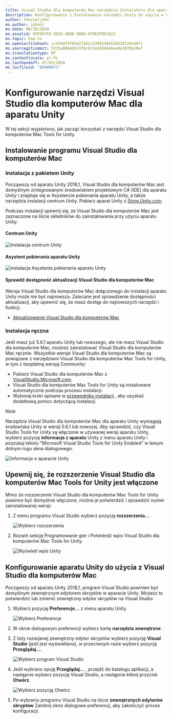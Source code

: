 ```yaml
---
title: Visual Studio dla komputerów Mac narzędzia Instalatora dla aparatu Unity
description: Konfigurowanie i Instalowanie narzędzi Unity do użycia w Visual Studio dla komputerów Mac
author: therealjohn
ms.author: johmil
ms.date: 06/18/2019
ms.assetid: 83FDD7A3-5D16-4B4B-9080-078E3FB5C623
ms.topic: how-to
ms.openlocfilehash: cc43dd74fb5427161cb3992394530328129c607c
ms.sourcegitcommit: 5335a9864d5747bc917ed28d4ebeade3076b10e7
ms.translationtype: MT
ms.contentlocale: pl-PL
ms.lasthandoff: 07/03/2020
ms.locfileid: "85949971"
---
```

# <a name="set-up-visual-studio-for-mac-tools-for-unity"></a>Konfigurowanie narzędzi Visual Studio dla komputerów Mac dla aparatu Unity

W tej sekcji wyjaśniono, jak zacząć korzystać z narzędzi Visual Studio dla komputerów Mac Tools for Unity.

## <a name="install-visual-studio-for-mac"></a>Instalowanie programu Visual Studio dla komputerów Mac

### <a name="unity-bundled-installation"></a>Instalacja z pakietem Unity

Począwszy od aparatu Unity 2018,1, Visual Studio dla komputerów Mac jest domyślnym zintegrowanym środowiskiem projektowym C# (IDE) dla aparatu Unity i znajduje się w Asystencie pobierania aparatu Unity, a także narzędzia instalacji centrum Unity. Pobierz aparat Unity z [Store.Unity.com](https://store.unity.com/).

Podczas instalacji upewnij się, że Visual Studio dla komputerów Mac jest zaznaczone na liście składników do zainstalowania przy użyciu aparatu Unity:

#### <a name="unity-hub"></a>Centrum Unity

![Instalacja centrum Unity](media/setup-vsmac-tools-unity-image7.png)

#### <a name="unity-download-assistant"></a>Asystent pobierania aparatu Unity

![instalacja Asystenta pobierania aparatu Unity](media/setup-vsmac-tools-unity-image8.png)

#### <a name="check-for-updates-to-visual-studio-for-mac"></a>Sprawdź dostępność aktualizacji Visual Studio dla komputerów Mac

Wersja Visual Studio dla komputerów Mac dołączonego do instalacji aparatu Unity może nie być najnowsza. Zalecane jest sprawdzenie dostępności aktualizacji, aby upewnić się, że masz dostęp do najnowszych narzędzi i funkcji.

* [Aktualizowanie Visual Studio dla komputerów Mac](update.md)

### <a name="manual-installation"></a>Instalacja ręczna

Jeśli masz już 5.6.1 aparatu Unity lub nowszego, ale nie masz Visual Studio dla komputerów Mac, możesz zainstalować Visual Studio dla komputerów Mac ręcznie. Wszystkie wersje Visual Studio dla komputerów Mac są powiązane z narzędziami Visual Studio dla komputerów Mac Tools for Unity, w tym z bezpłatną wersją Community:

* Pobierz Visual Studio dla komputerów Mac z [VisualStudio.Microsoft.com](https://visualstudio.microsoft.com/).
* Visual Studio dla komputerów Mac Tools for Unity są instalowane automatycznie podczas procesu instalacji.
* Wykonaj kroki opisane w [przewodniku instalacji](/visualstudio/mac/installation) , aby uzyskać dodatkową pomoc dotyczącą instalacji.

> [!NOTE]
> Narzędzia Visual Studio dla komputerów Mac dla aparatu Unity wymagają środowiska Unity w wersji 5.6.1 lub nowszej. Aby sprawdzić, czy Visual Studio Tools for Unity są włączone w używanej wersji aparatu Unity, wybierz pozycję **informacje z aparatu** Unity z menu aparatu Unity i poszukaj tekstu "Microsoft Visual Studio Tools for Unity Enabled" w lewym dolnym rogu okna dialogowego.
>
> ![Informacje o aparacie Unity](media/setup-vsmac-tools-unity-image3.png)

## <a name="confirm-that-the-visual-studio-for-mac-tools-for-unity-extension-is-enabled"></a>Upewnij się, że rozszerzenie Visual Studio dla komputerów Mac Tools for Unity jest włączone

Mimo że rozszerzenie Visual Studio dla komputerów Mac Tools for Unity powinno być domyślnie włączone, można je potwierdzić i sprawdzić numer zainstalowanej wersji:

1. Z menu programu Visual Studio wybierz pozycję **rozszerzenia..**..

   ![Wybierz rozszerzenia](media/setup-vsmac-tools-unity-image1.png)

2. Rozwiń sekcję Programowanie gier i Potwierdź wpis Visual Studio dla komputerów Mac Tools for Unity.

   ![Wyświetl wpis Unity](media/setup-vsmac-tools-unity-image2.png)

## <a name="configure-unity-for-use-with-visual-studio-for-mac"></a>Konfigurowanie aparatu Unity do użycia z Visual Studio dla komputerów Mac

Począwszy od aparatu Unity 2018,1, program Visual Studio powinien być domyślnym zewnętrznym edytorem skryptów w aparacie Unity. Możesz to potwierdzić lub zmienić zewnętrzny edytor skryptów na Visual Studio:

1. Wybierz pozycję **Preferencje...** z menu aparatu Unity.

   ![Wybierz Preferencje](media/setup-vsmac-tools-unity-image4.png)

2. W oknie dialogowym preferencji wybierz kartę **narzędzia zewnętrzne** .

3. Z listy rozwijanej zewnętrzny edytor skryptów wybierz pozycję **Visual Studio** (jeśli jest wyświetlana), w przeciwnym razie wybierz pozycję **Przeglądaj...**.

   ![Wybierz program Visual Studio](media/setup-vsmac-tools-unity-image5.png)

4. Jeśli wybrano opcję **Przeglądaj...** , przejdź do katalogu aplikacji, a następnie wybierz pozycję Visual Studio, a następnie kliknij przycisk **Otwórz**.

   ![Wybierz pozycję Otwórz](media/setup-vsmac-tools-unity-image6.png)

5. Po wybraniu programu Visual Studio na liście **zewnętrznych edytorów skryptów** Zamknij okno dialogowe preferencji, aby zakończyć proces konfiguracji.
